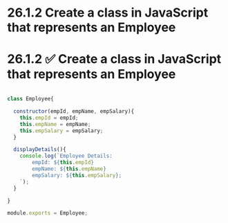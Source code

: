 # 26.1.2 Create a class in JavaScript that represents an Employee

# **26.1.2 ✅ Create a class in JavaScript that represents an Employee**

```jsx

class Employee{

  constructor(empId, empName, empSalary){
    this.empId = empId;
    this.empName = empName;
    this.empSalary = empSalary;
  }

  displayDetails(){
    console.log(`Employee Details:
        empId: ${this.empId}
        empName: ${this.empName}
        empSalary: ${this.empSalary};
    `);
  }

}

module.exports = Employee;
```